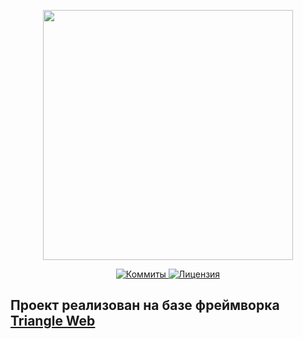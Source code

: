 <p align="center"><a href="https://www.localzet.com" target="_blank">
  <img src="https://cdn.localzet.com/public/media/LocalzetGroup.png" width="400">
</a></p>

<p align="center">
  <a href="https://github.com/localzet-dev/Hackathon-Autumn-2023">
  <img src="https://img.shields.io/github/commit-activity/t/localzet-dev/Hackathon-Autumn-2023?label=%D0%9A%D0%BE%D0%BC%D0%BC%D0%B8%D1%82%D1%8B" alt="Коммиты">
</a>
  <a href="https://github.com/localzet-dev/Hackathon-Autumn-2023">
  <img src="https://img.shields.io/github/license/localzet-dev/Hackathon-Autumn-2023?label=%D0%9B%D0%B8%D1%86%D0%B5%D0%BD%D0%B7%D0%B8%D1%8F" alt="Лицензия">
</a>
</p>


## Проект реализован на базе фреймворка <b><a href="https://github com/Triangle-org/Web">Triangle Web</a></b>